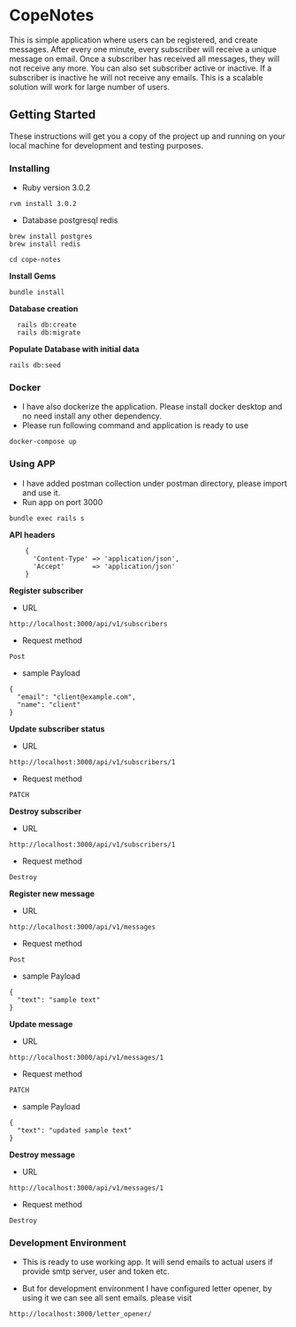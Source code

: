 # CopeNotes

This is simple application where users can be registered, and create messages. After every one minute, every subscriber will receive a unique message on email. Once a subscriber has received all messages, they will not receive any more.
You can also set subscriber active or inactive. If a subscriber is inactive he will not receive any emails.
This is a scalable solution will work for large number of users.

## Getting Started

These instructions will get you a copy of the project up and running on your local machine for development and testing purposes.

### Installing

* Ruby version
 3.0.2

 ```
 rvm install 3.0.2
 ```
* Database
postgresql
redis

```
brew install postgres
brew install redis
```
```
cd cope-notes
```

**Install Gems**
```
bundle install
```

**Database creation**

```
  rails db:create
  rails db:migrate
```

**Populate Database with initial data**
```
rails db:seed
```
### Docker

* I have also dockerize the application. Please install docker desktop and no need install any other dependency.
* Please run following command and application is ready to use
```
docker-compose up
```
### Using APP

* I have added postman collection under postman directory, please import and use it.
* Run app on port 3000
```
bundle exec rails s
```
**API headers**
```
    {
      'Content-Type' => 'application/json',
      'Accept'       => 'application/json'
    }
```
**Register subscriber**
- URL
````
http://localhost:3000/api/v1/subscribers
````
- Request method
```
Post
```
- sample Payload
```
{
  "email": "client@example.com",
  "name": "client"
}
```

**Update subscriber status**
- URL
````
http://localhost:3000/api/v1/subscribers/1
````
- Request method
```
PATCH
```

**Destroy subscriber**
- URL
````
http://localhost:3000/api/v1/subscribers/1
````
- Request method
```
Destroy
```

**Register new message**
- URL
````
http://localhost:3000/api/v1/messages
````
- Request method
```
Post
```
- sample Payload
```
{
  "text": "sample text"
}
```

**Update message**
- URL
````
http://localhost:3000/api/v1/messages/1
````
- Request method
```
PATCH
```
- sample Payload
```
{
  "text": "updated sample text"
}
```

**Destroy message**
- URL
````
http://localhost:3000/api/v1/messages/1
````
- Request method
```
Destroy
```

### Development Environment

* This is ready to use working app. It will send emails to actual users if provide smtp server, user and token etc.

* But for development environment I have configured letter opener, by using it we can see all sent emails.
please visit

````
http://localhost:3000/letter_opener/
````